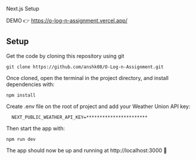 Next.js Setup

DEMO 👉 https://o-log-n-assignment.vercel.app/

## Setup

Get the code by cloning this repository using git

```
git clone https://github.com/anshk08/O-Log-n-Assignment.git
```

Once cloned, open the terminal in the project directory, and install dependencies with:

```
npm install
```

Create .env file on the root of project and add your Weather Union API key:

```
  NEXT_PUBLIC_WEATHER_API_KEY=***********************
```

Then start the app with:

```
npm run dev
```

The app should now be up and running at http://localhost:3000 🚀

